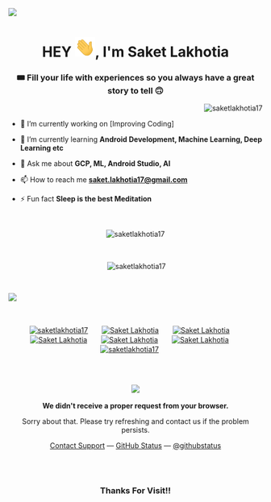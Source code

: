 <!-- NEW STUFF -->

![](https://github.com/saketlakhotia17/saketlakhotia17/blob/main/demo/Github%20.png)
<h1 align="center">HEY <img src="https://raw.githubusercontent.com/ABSphreak/ABSphreak/master/gifs/Hi.gif" width="40px">, I'm Saket Lakhotia</h1>
<h3 align="center">🎟️ Fill your life with experiences so you always have a great story to tell 🙃</h3>


<p align="right"> <img src="https://komarev.com/ghpvc/?username=saketlakhotia17" alt="saketlakhotia17" /> </p>

- 🔭 I’m currently working on [Improving Coding]

- 🌱 I’m currently learning **Android Development, Machine Learning, Deep Learning etc**

- 💬 Ask me about **GCP, ML, Android Studio, AI**

- 📫 How to reach me **saket.lakhotia17@gmail.com**

- ⚡ Fun fact **Sleep is the best Meditation**


</br>
<p align="center"><img align="center" src="https://github-readme-stats.vercel.app/api/top-langs/?username=saketlakhotia17&show_icons=true&title_color=fff&icon_color=79ff97&text_color=9f9f9f&bg_color=0d1116&langs_count=10&layout=compact&hide=html" alt="saketlakhotia17" /></p>

</br>

<p align="center">&nbsp;<img align="center" src="https://github-readme-stats.vercel.app/api?username=saketlakhotia17&show_icons=true&title_color=fff&icon_color=79ff97&text_color=9f9f9f&bg_color=0d1116&count_private=true)" alt="saketlakhotia17" /></p>

</br>

![](https://activity-graph.herokuapp.com/graph?username=saketlakhotia17&title_color=fff&icon_color=79ff97&text_color=9f9f9f&bg_color=0d1116)

</br>

<p align="center">
<a href="https://twitter.com/saketlakhotia17" target="blank"><img align="center" src="https://cdn.jsdelivr.net/npm/simple-icons@3.0.1/icons/twitter.svg" alt="saketlakhotia17" height="30" width="30" /></a>&nbsp;&nbsp;&nbsp;&nbsp;&nbsp;&nbsp;
<a href="https://www.linkedin.com/in/saket-lakhotia-428a57168/" target="blank"><img align="center" src="https://cdn.jsdelivr.net/npm/simple-icons@3.0.1/icons/linkedin.svg" alt="Saket Lakhotia" height="30" width="30" /></a>&nbsp;&nbsp;&nbsp;&nbsp;&nbsp;&nbsp;
<a href="https://www.linkedin.com/in/saket-lakhotia-428a57168/" target="blank"><img align="center" src="https://cdn.jsdelivr.net/npm/simple-icons@3.0.1/icons/whatsapp.svg" alt="Saket Lakhotia" height="30" width="30" /></a>&nbsp;&nbsp;&nbsp;&nbsp;&nbsp;&nbsp;
<a href="https://www.linkedin.com/in/saket-lakhotia-428a57168/" target="blank"><img align="center" src="https://cdn.jsdelivr.net/npm/simple-icons@3.0.1/icons/facebook.svg" alt="Saket Lakhotia" height="30" width="30" /></a>&nbsp;&nbsp;&nbsp;&nbsp;&nbsp;&nbsp;
<a href="https://www.linkedin.com/in/saket-lakhotia-428a57168/" target="blank"><img align="center" src="https://cdn.jsdelivr.net/npm/simple-icons@3.0.1/icons/dribbble.svg" alt="Saket Lakhotia" height="30" width="30" /></a>&nbsp;&nbsp;&nbsp;&nbsp;&nbsp;&nbsp;
<a href="https://www.linkedin.com/in/saket-lakhotia-428a57168/" target="blank"><img align="center" src="https://cdn.jsdelivr.net/npm/simple-icons@3.0.1/icons/gmail.svg" alt="Saket Lakhotia" height="30" width="30" /></a>&nbsp;&nbsp;&nbsp;&nbsp;&nbsp;&nbsp;
<a href="https://www.instagram.com/saketlakhotia17/" target="blank"><img align="center" src="https://cdn.jsdelivr.net/npm/simple-icons@3.0.1/icons/instagram.svg" alt="saketlakhotia17" height="30" width="30" /></a>&nbsp;&nbsp;&nbsp;&nbsp;&nbsp;&nbsp;
</p>




<br>
<br>

<p align="center">
	<img width="40" src="https://github.githubassets.com/images/spinners/octocat-spinner-64.gif">
<p align="center"><strong>We didn't receive a proper request from your browser.</strong></p>
<p align="center">Sorry about that. Please try refreshing and contact us if the problem persists.</p>
<p align="center">
	<a href="https://saketlakhotia17.github.io/">Contact Support</a> —
	<a href="https://saketlakhotia17.github.io/">GitHub Status</a> —
	<a href="https://saketlakhotia17.github.io/">@githubstatus</a>
</p>
<p></p>
<p></p>
</p>

<br>
<br>
<h3 align="center">Thanks For Visit!! </h3>
<!-- EXTRA STUFF -->

<!-- <p align="left"><img src="https://devicons.github.io/devicon/devicon.git/icons/android/android-original-wordmark.svg" alt="android" width="40" height="40"/> <img src="https://devicons.github.io/devicon/devicon.git/icons/c/c-original.svg" alt="c" width="40" height="40"/> <img src="https://devicons.github.io/devicon/devicon.git/icons/cplusplus/cplusplus-original.svg" alt="cplusplus" width="40" height="40"/> <img src="https://devicons.github.io/devicon/devicon.git/icons/csharp/csharp-original.svg" alt="csharp" width="40" height="40"/> <img src="https://devicons.github.io/devicon/devicon.git/icons/css3/css3-original-wordmark.svg" alt="css3" width="40" height="40"/> <img src="https://www.vectorlogo.zone/logos/dartlang/dartlang-icon.svg" alt="dart" width="40" height="40"/> <img src="https://www.vectorlogo.zone/logos/firebase/firebase-icon.svg" alt="firebase" width="40" height="40"/> <img src="https://www.vectorlogo.zone/logos/flutterio/flutterio-icon.svg" alt="flutter" width="40" height="40"/> <img src="https://www.vectorlogo.zone/logos/gatsbyjs/gatsbyjs-icon.svg" alt="gastby" width="40" height="40"/> <img src="https://www.vectorlogo.zone/logos/git-scm/git-scm-icon.svg" alt="git" width="40" height="40"/> <img src="https://devicons.github.io/devicon/devicon.git/icons/html5/html5-original-wordmark.svg" alt="html5" width="40" height="40"/> <img src="https://devicons.github.io/devicon/devicon.git/icons/java/java-original-wordmark.svg" alt="java" width="40" height="40"/> <img src="https://devicons.github.io/devicon/devicon.git/icons/linux/linux-original.svg" alt="linux" width="40" height="40"/> <img src="https://devicons.github.io/devicon/devicon.git/icons/mysql/mysql-original-wordmark.svg" alt="mysql" width="40" height="40"/> <img src="https://devicons.github.io/devicon/devicon.git/icons/photoshop/photoshop-plain.svg" alt="photoshop" width="40" height="40"/> <img src="https://devicons.github.io/devicon/devicon.git/icons/python/python-original.svg" alt="python" width="40" height="40"/></p>
<p align="center">&nbsp;<img align="center" src="https://github-readme-stats.vercel.app/api?username=saketlakhotia17&show_icons=true" alt="saketlakhotia17" /></p>
<p align="center"><img align="center" src="https://github-readme-stats.vercel.app/api/top-langs/?username=saketlakhotia17&langs_count=10&layout=compact&hide=html" alt="saketlakhotia17" /></p>
-->

